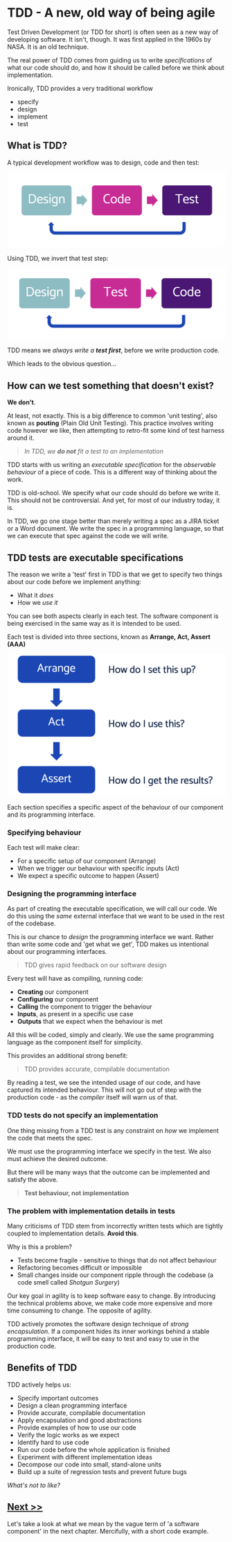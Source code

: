 # TDD - A new, old way of being agile

Test Driven Development (or TDD for short) is often seen as a new way of developing software. It isn't, though. It was first applied in the 1960s by NASA. It is an old technique.

The real power of TDD comes from guiding us to write _specifications_ of what our code should do, and how it should be called before we think about implementation.

Ironically, TDD provides a very traditional workflow

- specify
- design
- implement
- test

## What is TDD?

A typical development workflow was to design, code and then test:

![Old workflow before TDD](images/old-workflow.png)

Using TDD, we invert that test step:

![New workflow with TDD](images/new-workflow.png)

TDD means we _always write a **test first**_, before we write production code.

Which leads to the obvious question...

## How can we test something that doesn't exist?

**We don't**.

At least, not exactly. This is a big difference to common 'unit testing', also known as **pouting** (Plain Old Unit Testing). This practice involves writing code however we like, then attempting to retro-fit some kind of test harness around it.

> _In TDD, we **do not** fit a test to an implementation_

TDD starts with us writing an _executable specification_ for the _observable behaviour_ of a piece of code. This is a different way of thinking about the work.

TDD is old-school. We specify what our code should do before we write it. This should not be controversial. And yet, for most of our industry today, it is.

In TDD, we go one stage better than merely writing a spec as a JIRA ticket or a Word document. We write the spec in a programming language, so that we can execute that spec against the code we will write.

## TDD tests are executable specifications

The reason we write a 'test' first in TDD is that we get to specify two things about our code before we implement anything:

- What it _does_
- How we _use it_

You can see both aspects clearly in each test. The software component is being exercised in the same way as it is intended to be used.

Each test is divided into three sections, known as **Arrange, Act, Assert (AAA)**

![Arrange Act Assert](images/arrange-act-assert.png)

Each section specifies a specific aspect of the behaviour of our component and its programming interface.

### Specifying behaviour

Each test will make clear:

- For a specific setup of our component (Arrange)
- When we trigger our behaviour with specific inputs (Act)
- We expect a specific outcome to happen (Assert)

### Designing the programming interface

As part of creating the executable specification, we will call our code. We do this using the _same_ external interface that we want to be used in the rest of the codebase.

This is our chance to _design_ the programming interface we want. Rather than write some code and 'get what we get', TDD makes us intentional about our programming interfaces.

> TDD gives rapid feedback on our software design

Every test will have as compiling, running code:

- **Creating** our component
- **Configuring** our component
- **Calling** the component to trigger the behaviour
- **Inputs**, as present in a specific use case
- **Outputs** that we expect when the behaviour is met

All this will be coded, simply and clearly. We use the same programming language as the component itself for simplicity.

This provides an additional strong benefit:

> TDD provides accurate, compilable documentation

By reading a test, we see the intended usage of our code, and have captured its intended behaviour. This will not go out of step with the production code - as the _compiler_ itself will warn us of that.

### TDD tests do not specify an implementation

One thing missing from a TDD test is any constraint on _how_ we implement the code that meets the spec.

We must use the programming interface we specify in the test. We also must achieve the desired outcome.

But there will be many ways that the outcome can be implemented and satisfy the above.

> **Test behaviour, not implementation**

### The problem with implementation details in tests

Many criticisms of TDD stem from incorrectly written tests which are tightly coupled to implementation details. **Avoid this**.

Why is this a problem?

- Tests become fragile - sensitive to things that do not affect behaviour
- Refactoring becomes difficult or impossible
- Small changes inside our component ripple through the codebase (a code smell called _Shotgun Surgery_)

Our key goal in agility is to keep software easy to change. By introducing the technical problems above, we make code more expensive and more time consuming to change. The opposite of agility.

TDD actively promotes the software design technique of _strong encapsulation_. If a component hides its inner workings behind a stable programming interface, it will be easy to test and easy to use in the production code.

## Benefits of TDD

TDD actively helps us:

- Specify important outcomes
- Design a clean programming interface
- Provide accurate, compilable documentation
- Apply encapsulation and good abstractions
- Provide examples of how to use our code
- Verify the logic works as we expect
- Identify hard to use code
- Run our code before the whole application is finished
- Experiment with different implementation ideas
- Decompose our code into small, stand-alone units
- Build up a suite of regression tests and prevent future bugs

_What's not to like?_

## [Next >>](/chapter02/chapter02.md)

Let's take a look at what we mean by the vague term of 'a software component' in the next chapter. Mercifully, with a short code example.
